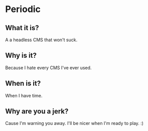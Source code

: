 # Periodic

## What it is?

A a headless CMS that won't suck.

## Why is it?

Because I hate every CMS I've ever used.

## When is it?

When I have time.

## Why are you a jerk?

Cause I'm warning you away. I'll be nicer when I'm ready to play. :)
